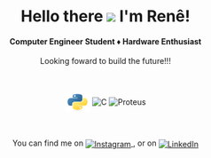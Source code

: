 <div align="center">
  <h1>Hello there <img src="https://raw.githubusercontent.com/MartinHeinz/MartinHeinz/master/wave.gif" width="30px">
 I'm Renê!</h1>
  <h4>Computer Engineer Student ♦ Hardware Enthusiast</h4>
  <p>Looking foward to build the future!!!</p>
</div>
<br style="display: inline_block"><br>
<div align = "center">
  <img align="center" alt="Python" height="35" width="45" src="https://raw.githubusercontent.com/devicons/devicon/master/icons/python/python-original.svg">
  <img align="center" alt="C" width="35px" height="35px"  src="https://cdn.iconscout.com/icon/free/png-512/c-programming-569564.png">
  <img align="center" alt="Proteus" width="51px" height="35px"  src="https://www.labcenter.com/images/logo.png">
</div>
<br style="display: inline_block"><br>
<div align = "center">
  <p>
    You can find me on 
    <a href="https://www.instagram.com/rene_correa_/">
      <img align="center" width="30px" height="30px" src="https://i.imgur.com/M6yBwxS.png" alt="Instagram">
    </a>
    , or on
    <a href="https://cdn-icons-png.flaticon.com/512/174/174857.png">
      <img align="center" alt="LinkedIn" width="30px" height="30px"  src="https://i.imgur.com/rwYRqn6.png">
    </a>
  </p>
</div>
  
<!--
Here are some ideas to get you started:

- 🔭 I’m currently working on ...
- 🌱 I’m currently learning ...
- 👯 I’m looking to collaborate on ...
- 🤔 I’m looking for help with ...
- 💬 Ask me about ...
- 📫 How to reach me: ...
- 😄 Pronouns: ...
- ⚡ Fun fact: ...

Future Ideas:
https://github.com/abhisheknaiidu/awesome-github-profile-readme

https://github.com/Raymo111/Raymo111
https://github.com/natemoo-re/natemoo-re
https://github.com/CyrisXD/CyrisXD
-->
